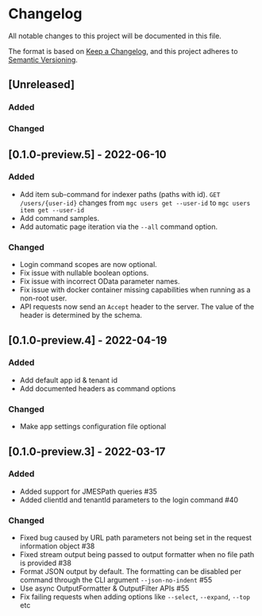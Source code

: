 # Changelog

All notable changes to this project will be documented in this file.

The format is based on [Keep a Changelog](https://keepachangelog.com/en/1.0.0/),
and this project adheres to [Semantic Versioning](https://semver.org/spec/v2.0.0.html).

## [Unreleased]

### Added

### Changed

## [0.1.0-preview.5] - 2022-06-10
### Added
- Add item sub-command for indexer paths (paths with id). `GET /users/{user-id}` changes from `mgc users get --user-id` to `mgc users item get --user-id`
- Add command samples.
- Add automatic page iteration via the `--all` command option.

### Changed
- Login command scopes are now optional.
- Fix issue with nullable boolean options.
- Fix issue with incorrect OData parameter names.
- Fix issue with docker container missing capabilities when running as a non-root user.
- API requests now send an `Accept` header to the server. The value of the header is determined by the schema.

## [0.1.0-preview.4] - 2022-04-19

### Added
- Add default app id & tenant id
- Add documented headers as command options

### Changed
- Make app settings configuration file optional

## [0.1.0-preview.3] - 2022-03-17

### Added

- Added support for JMESPath queries #35
- Added clientId and tenantId parameters to the login command #40

### Changed

- Fixed bug caused by URL path parameters not being set in the request information object #38
- Fixed stream output being passed to output formatter when no file path is provided #38
- Format JSON output by default. The formatting can be disabled per command through the CLI argument `--json-no-indent` #55
- Use async OutputFormatter & OutputFilter APIs #55
- Fix failing requests when adding options like `--select`, `--expand`, `--top` etc
